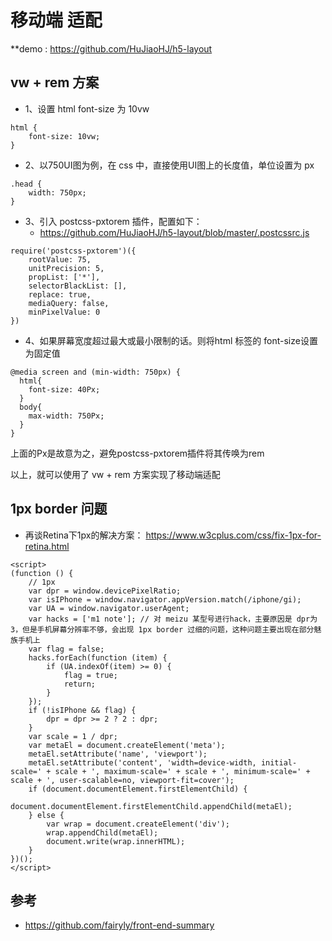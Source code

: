 # 移动端 适配

**demo : https://github.com/HuJiaoHJ/h5-layout

## vw + rem 方案
- 1、设置 html font-size 为 10vw
```
html {
    font-size: 10vw;
}
```
- 2、以750UI图为例，在 css 中，直接使用UI图上的长度值，单位设置为 px
```
.head {
    width: 750px;
}
```
- 3、引入 postcss-pxtorem 插件，配置如下：
  - https://github.com/HuJiaoHJ/h5-layout/blob/master/.postcssrc.js
```
require('postcss-pxtorem')({
    rootValue: 75,
    unitPrecision: 5,
    propList: ['*'],
    selectorBlackList: [],
    replace: true,
    mediaQuery: false,
    minPixelValue: 0
})
```
- 4、如果屏幕宽度超过最大或最小限制的话。则将html 标签的 font-size设置为固定值
```
@media screen and (min-width: 750px) {
  html{
    font-size: 40Px;
  }
  body{
    max-width: 750Px;
  }
}
```
上面的Px是故意为之，避免postcss-pxtorem插件将其传唤为rem

以上，就可以使用了 vw + rem 方案实现了移动端适配

## 1px border 问题
- 再谈Retina下1px的解决方案： https://www.w3cplus.com/css/fix-1px-for-retina.html

```
<script>
(function () {
    // 1px
    var dpr = window.devicePixelRatio;
    var isIPhone = window.navigator.appVersion.match(/iphone/gi);
    var UA = window.navigator.userAgent;
    var hacks = ['m1 note']; // 对 meizu 某型号进行hack，主要原因是 dpr为3，但是手机屏幕分辨率不够，会出现 1px border 过细的问题，这种问题主要出现在部分魅族手机上
    var flag = false;
    hacks.forEach(function (item) {
        if (UA.indexOf(item) >= 0) {
            flag = true;
            return;
        }
    });
    if (!isIPhone && flag) {
        dpr = dpr >= 2 ? 2 : dpr;
    }
    var scale = 1 / dpr;
    var metaEl = document.createElement('meta');
    metaEl.setAttribute('name', 'viewport');
    metaEl.setAttribute('content', 'width=device-width, initial-scale=' + scale + ', maximum-scale=' + scale + ', minimum-scale=' + scale + ', user-scalable=no, viewport-fit=cover');
    if (document.documentElement.firstElementChild) {
        document.documentElement.firstElementChild.appendChild(metaEl);
    } else {
        var wrap = document.createElement('div');
        wrap.appendChild(metaEl);
        document.write(wrap.innerHTML);
    }
})();
</script>
```

## 参考
- https://github.com/fairyly/front-end-summary


